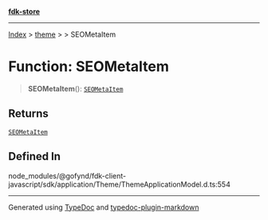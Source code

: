 [**fdk-store**](../../../README.md)
***

[Index](../../../API.md) > [theme](../../README.md) > [<internal>](../README.md) > SEOMetaItem

# Function: SEOMetaItem

> **SEOMetaItem**(): [`SEOMetaItem`](../type-aliases/type-alias.SEOMetaItem.md)

## Returns

[`SEOMetaItem`](../type-aliases/type-alias.SEOMetaItem.md)

## Defined In

node\_modules/@gofynd/fdk-client-javascript/sdk/application/Theme/ThemeApplicationModel.d.ts:554

***
Generated using [TypeDoc](https://typedoc.org/) and [typedoc-plugin-markdown](https://www.npmjs.com/package/typedoc-plugin-markdown)
